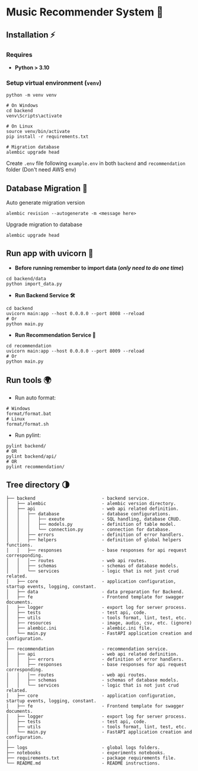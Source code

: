 
# Music Recommender System 🎼


## Installation ⚡️
### Requires
- **Python > 3.10**

### Setup virtual environment (`venv`)
```shell
python -m venv venv

# On Windows
cd backend
venv\Scripts\activate

# On Linux
source venv/bin/activate
pip install -r requirements.txt

# Migration database
alembic upgrade head
```

Create `.env` file following `example.env` in both `backend` and `recommendation` folder (Don't need AWS env)


## Database Migration 💾
Auto generate migration version
```shell
alembic revision --autogenerate -m <message here>
```

Upgrade migration to database
```shell
alembic upgrade head
```


## Run app with uvicorn 🚀
- **Before running remember to import data (*only need to do one time*)**
```shell
cd backend/data
python import_data.py
```

- **Run Backend Service 🛠️**
```shell
cd backend
uvicorn main:app --host 0.0.0.0 --port 8008 --reload
# Or
python main.py
```

- **Run Recommendation Service 🎹**
```shell
cd recommendation
uvicorn main:app --host 0.0.0.0 --port 8009 --reload
# Or
python main.py
```


## Run tools 🌍
- Run auto format: 
```shell
# Windows
format/format.bat
# Linux
format/format.sh
```

- Run pylint: 
```shell
pylint backend/
# OR
pylint backend/api/
# OR
pylint recommendation/
```


## Tree directory 🌗
~~~
├── backend                         - backend service.
│   ├── alembic                     - alembic version directory.
│   ├── api                         - web api related definition.
│   │   ├── database                - database configurations.
│   │   │   ├── exeute              - SQL handling, database CRUD.
│   │   │   ├── models.py           - definition of table model.
│   │   │   └── connection.py       - connection for database.
│   │   ├── errors                  - definition of error handlers.
│   │   ├── helpers                 - definition of global helpers functions.
│   │   ├── responses               - base responses for api request corresponding.
│   │   │── routes                  - web api routes.
│   │   ├── schemas                 - schemas of database models.
│   │   └── services                - logic that is not just crud related.
│   ├── core                        - application configuration, startup events, logging, constant.
│   ├── data                        - data preparation for Backend.
│   ├── fe                          - Frontend template for swagger documents.
│   ├── logger                      - export log for server process.
│   ├── tests                       - test api, code.
│   ├── utils                       - tools format, lint, test, etc.
│   ├── resources                   - image, audio, csv, etc. (ignore)
│   ├── alembic.ini                 - alembic.ini file.
│   └── main.py                     - FastAPI application creation and configuration.
│
├── recommendation                  - recommendation service.
│   ├── api                         - web api related definition.
│   │   ├── errors                  - definition of error handlers.
│   │   ├── responses               - base responses for api request corresponding.
│   │   │── routes                  - web api routes.
│   │   ├── schemas                 - schemas of database models.
│   │   └── services                - logic that is not just crud related.
│   ├── core                        - application configuration, startup events, logging, constant.
│   ├── fe                          - Frontend template for swagger documents.
│   ├── logger                      - export log for server process.
│   ├── tests                       - test api, code.
│   ├── utils                       - tools format, lint, test, etc.
│   └── main.py                     - FastAPI application creation and configuration.
│
├── logs                            - global logs folders.
├── notebooks                       - experiments notebooks.
├── requirements.txt                - package requirements file.
└── README.md                       - README instructions.
~~~
